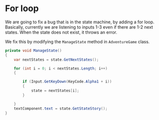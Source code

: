 # For loop

We are going to fix a bug that is in the state machine, by adding a for loop. Basically, currently we are listening to inputs 1-3 even if there are 1-2 next states. When the state does not exist, it throws an error.

We fix this by modifying the `ManageState` method in `AdventureGame` class.

```csharp
private void ManageState()
{
    var nextStates = state.GetNextStates();

    for (int i = 0; i < nextStates.Length; i++)
    {

        if (Input.GetKeyDown(KeyCode.Alpha1 + i))
        {
            state = nextStates[i];
        }

    }
    textComponent.text = state.GetStateStory();
}
```